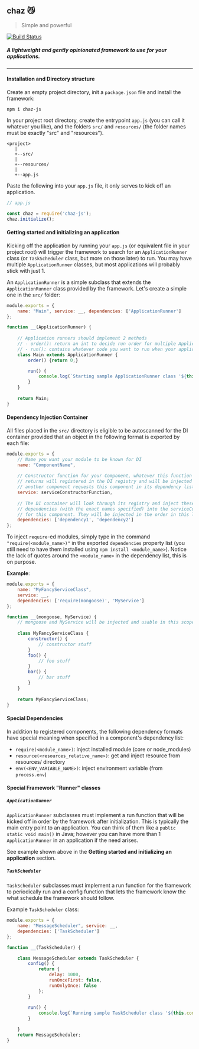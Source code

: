 chaz :smirk_cat: 
---
> Simple and powerful

[![Build Status](https://travis-ci.org/shafeen/chaz.svg?branch=master)](https://travis-ci.org/shafeen/chaz)

##### A lightweight and gently opinionated framework to use for your applications.

---

#### Installation and Directory structure

Create an empty project directory, init a `package.json` file and install the framework: 
```
npm i chaz-js
```

In your project root directory, create the entrypoint `app.js` (you can call it whatever you like), 
and the folders `src/` and `resources/` (the folder names must be exactly "src" and "resources").
```
<project>
   |
   +--src/
   |
   +--resources/
   |
   +--app.js
```

Paste the following into your `app.js` file, it only serves to kick off an application.

```javascript
// app.js

const chaz = require('chaz-js');
chaz.initialize();
```

#### Getting started and initializing an application

Kicking off the application by running your `app.js` (or equivalent file in your project root)
will trigger the framework to search for an `ApplicationRunner` class (or `TaskScheduler` class, 
but more on those later) to run. You may have multiple `ApplicationRunner` classes, but most 
applications will probably stick with just 1.

An `ApplicationRunner` is a simple subclass that extends the `ApplicationRunner` class 
provided by the framework. Let's create a simple one in the `src/` folder:

```javascript
module.exports = {
    name: "Main", service: __, dependencies: ['ApplicationRunner']
};

function __(ApplicationRunner) {
    
    // Application runners should implement 2 methods
    // - order(): return an int to decide run order for multiple ApplicationRunners (if you have more than 1)
    // - run(): contains whatever code you want to run when your application starts
    class Main extends ApplicationRunner {
        order() {return 0;}

        run() {
            console.log(`Starting sample ApplicationRunner class '${this.constructor.name}'`);
        }
    }
    
    return Main;
}
```

#### Dependency Injection Container
All files placed in the `src/` directory is eligible to be autoscanned for the DI container 
provided that an object in the following format is exported by each file:

```javascript
module.exports = {
    // Name you want your module to be known for DI
    name: "ComponentName", 
    
    // Constructor function for your Component, whatever this function
    // returns will registered in the DI registry and will be injected when
    // another component requests this component in its dependency list
    service: serviceConstructorFunction,  
    
    // The DI container will look through its registry and inject these
    // dependencies (with the exact names specified) into the serviceConstructorFunction
    // for this component. They will be injected in the order in this list.
    dependencies: ['dependency1', 'dependency2']
};
```

To inject `require`-ed modules, simply type in the command `"require(<module_name>)"`
in the exported `dependencies` property list (you still need to have them installed 
using `npm install <module_name>`). Notice the lack of quotes around the
`<module_name>` in the dependency list, this is on purpose. 

**Example**:  
```javascript
module.exports = {
    name: "MyFancyServiceClass", 
    service: __,  
    dependencies: ['require(mongoose)', 'MyService']
};

function __(mongoose, MyService) {
    // mongoose and MyService will be injected and usable in this scope
    
    class MyFancyServiceClass {
        constructor() {
            // constructor stuff
        }
        foo() {
            // foo stuff
        }
        bar() {
            // bar stuff
        }
    }
    
    return MyFancyServiceClass;
}
```

#### Special Dependencies
In addition to registered components, the following dependency formats have special meaning when
specified in a component's dependency list:
- `require(<module_name>)`: inject installed module (core or node_modules)
- `resource(<resources_relative_name>)`: get and inject resource from resources/ directory
- `env(<ENV_VARIABLE_NAME>)`: inject environment variable (from `process.env`)

#### Special Framework "Runner" classes

##### `ApplicationRunner`
`ApplicationRunner` subclasses must implement a run function that will be kicked off in
order by the framework after initialization. This is typically the main entry point to 
an application. You can think of them like a `public static void main()` in Java; however
you can have more than 1 `ApplicationRunner` in an application if the need arises.

See example shown above in the **Getting started 
and initializing an application** section.

##### `TaskScheduler`
`TaskScheduler` subclasses must implement a run function for the framework to periodically 
run and a config function that lets the framework know the what schedule the framework should 
follow.

Example `TaskScheduler` class:
```javascript
module.exports = {
    name: "MessageScheduler", service: __,
    dependencies: ['TaskScheduler']
};

function __(TaskScheduler) {

    class MessageScheduler extends TaskScheduler {
        config() {
            return { 
                delay: 1000, 
                runOnceFirst: false, 
                runOnlyOnce: false 
            };
        }
        
        run() {
            console.log(`Running sample TaskScheduler class '${this.constructor.name}'`);
        }

    }
    return MessageScheduler;
}
```


